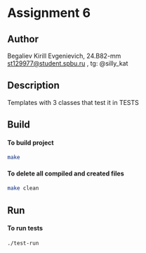 # Assignment 6
## Author
Begaliev Kirill Evgenievich, 24.B82-mm <br>
st129977@student.spbu.ru , tg: @silly_kat
## Description
Templates with 3 classes that test it in TESTS
## Build
#### To build project
```bash
make
```
#### To delete all compiled and created files 
```bash
make clean
```
## Run
#### To run tests
```bash
./test-run
```
